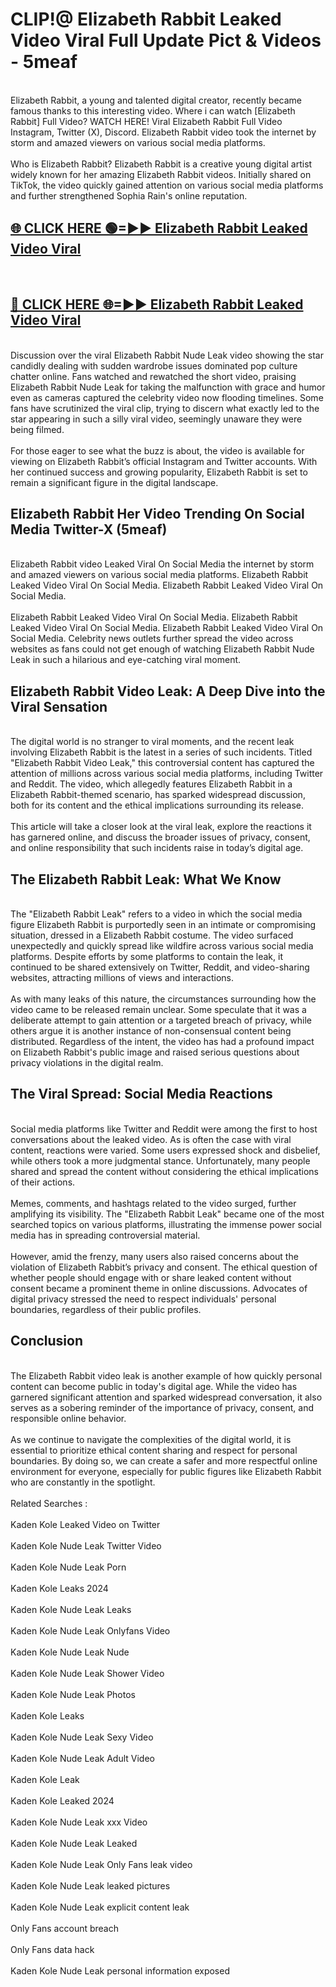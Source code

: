# CLIP!@ Elizabeth Rabbit Leaked Video Viral Full Update Pict & Videos - 5meaf
<br>
Elizabeth Rabbit, a young and talented digital creator, recently became famous thanks to this interesting video. Where i can watch [Elizabeth Rabbit] Full Video? WATCH HERE! Viral Elizabeth Rabbit Full Video Instagram, Twitter (X), Discord. Elizabeth Rabbit video took the internet by storm and amazed viewers on various social media platforms.
<br><br>
Who is Elizabeth Rabbit? Elizabeth Rabbit is a creative young digital artist widely known for her amazing Elizabeth Rabbit videos. Initially shared on TikTok, the video quickly gained attention on various social media platforms and further strengthened Sophia Rain's online reputation.
<br>
<h2><a href="https://bestclip.site?title=Elizabeth_Rabbit">🌐 CLICK HERE 🟢=►► Elizabeth Rabbit Leaked Video Viral</a></h2>
<br>
<h2><a href="https://bestclip.site?title=Elizabeth_Rabbit">🔴 CLICK HERE 🌐=►► Elizabeth Rabbit Leaked Video Viral</a></h2>
<br>
Discussion over the viral Elizabeth Rabbit Nude Leak video showing the star candidly dealing with sudden wardrobe issues dominated pop culture chatter online. Fans watched and rewatched the short video, praising Elizabeth Rabbit Nude Leak for taking the malfunction with grace and humor even as cameras captured the celebrity video now flooding timelines. Some fans have scrutinized the viral clip, trying to discern what exactly led to the star appearing in such a silly viral video, seemingly unaware they were being filmed.
<br><br>
For those eager to see what the buzz is about, the video is available for viewing on Elizabeth Rabbit’s official Instagram and Twitter accounts. With her continued success and growing popularity, Elizabeth Rabbit is set to remain a significant figure in the digital landscape.
<br>
<h2>Elizabeth Rabbit Her Video Trending On Social Media Twitter-X (5meaf)</h2>
<br>
Elizabeth Rabbit video Leaked Viral On Social Media the internet by storm and amazed viewers on various social media platforms. Elizabeth Rabbit Leaked Video Viral On Social Media. Elizabeth Rabbit Leaked Video Viral On Social Media.
<br><br>
Elizabeth Rabbit Leaked Video Viral On Social Media. Elizabeth Rabbit Leaked Video Viral On Social Media. Elizabeth Rabbit Leaked Video Viral On Social Media. Celebrity news outlets further spread the video across websites as fans could not get enough of watching Elizabeth Rabbit Nude Leak in such a hilarious and eye-catching viral moment.
<br>
<h2>Elizabeth Rabbit Video Leak: A Deep Dive into the Viral Sensation</h2>
<br>
The digital world is no stranger to viral moments, and the recent leak involving Elizabeth Rabbit is the latest in a series of such incidents. Titled "Elizabeth Rabbit Video Leak," this controversial content has captured the attention of millions across various social media platforms, including Twitter and Reddit. The video, which allegedly features Elizabeth Rabbit in a Elizabeth Rabbit-themed scenario, has sparked widespread discussion, both for its content and the ethical implications surrounding its release.
<br><br>
This article will take a closer look at the viral leak, explore the reactions it has garnered online, and discuss the broader issues of privacy, consent, and online responsibility that such incidents raise in today’s digital age.
<br>
<h2>The Elizabeth Rabbit Leak: What We Know</h2>
<br>
The "Elizabeth Rabbit Leak" refers to a video in which the social media figure Elizabeth Rabbit is purportedly seen in an intimate or compromising situation, dressed in a Elizabeth Rabbit costume. The video surfaced unexpectedly and quickly spread like wildfire across various social media platforms. Despite efforts by some platforms to contain the leak, it continued to be shared extensively on Twitter, Reddit, and video-sharing websites, attracting millions of views and interactions.
<br><br>
As with many leaks of this nature, the circumstances surrounding how the video came to be released remain unclear. Some speculate that it was a deliberate attempt to gain attention or a targeted breach of privacy, while others argue it is another instance of non-consensual content being distributed. Regardless of the intent, the video has had a profound impact on Elizabeth Rabbit's public image and raised serious questions about privacy violations in the digital realm.
<br>
<h2>The Viral Spread: Social Media Reactions</h2>
<br>
Social media platforms like Twitter and Reddit were among the first to host conversations about the leaked video. As is often the case with viral content, reactions were varied. Some users expressed shock and disbelief, while others took a more judgmental stance. Unfortunately, many people shared and spread the content without considering the ethical implications of their actions.
<br><br>
Memes, comments, and hashtags related to the video surged, further amplifying its visibility. The "Elizabeth Rabbit Leak" became one of the most searched topics on various platforms, illustrating the immense power social media has in spreading controversial material.
<br><br>
However, amid the frenzy, many users also raised concerns about the violation of Elizabeth Rabbit’s privacy and consent. The ethical question of whether people should engage with or share leaked content without consent became a prominent theme in online discussions. Advocates of digital privacy stressed the need to respect individuals' personal boundaries, regardless of their public profiles.
<br>
<h2>Conclusion</h2>
<br>
The Elizabeth Rabbit video leak is another example of how quickly personal content can become public in today's digital age. While the video has garnered significant attention and sparked widespread conversation, it also serves as a sobering reminder of the importance of privacy, consent, and responsible online behavior.
<br><br>
As we continue to navigate the complexities of the digital world, it is essential to prioritize ethical content sharing and respect for personal boundaries. By doing so, we can create a safer and more respectful online environment for everyone, especially for public figures like Elizabeth Rabbit who are constantly in the spotlight.
<br><br>
Related Searches :
<br><br>
Kaden Kole Leaked Video on Twitter
<br><br>
Kaden Kole Nude Leak Twitter Video
<br><br>
Kaden Kole Nude Leak Porn
<br><br>
Kaden Kole Leaks 2024
<br><br>
Kaden Kole Nude Leak Leaks
<br><br>
Kaden Kole Nude Leak Onlyfans Video
<br><br>
Kaden Kole Nude Leak Nude
<br><br>
Kaden Kole Nude Leak Shower Video
<br><br>
Kaden Kole Nude Leak Photos
<br><br>
Kaden Kole Leaks
<br><br>
Kaden Kole Nude Leak Sexy Video
<br><br>
Kaden Kole Nude Leak Adult Video
<br><br>
Kaden Kole Leak
<br><br>
Kaden Kole Leaked 2024
<br><br>
Kaden Kole Nude Leak xxx Video
<br><br>
Kaden Kole Nude Leak Leaked
<br><br>
Kaden Kole Nude Leak Only Fans leak video
<br><br>
Kaden Kole Nude Leak leaked pictures
<br><br>
Kaden Kole Nude Leak explicit content leak
<br><br>
Only Fans account breach
<br><br>
Only Fans data hack
<br><br>
Kaden Kole Nude Leak personal information exposed